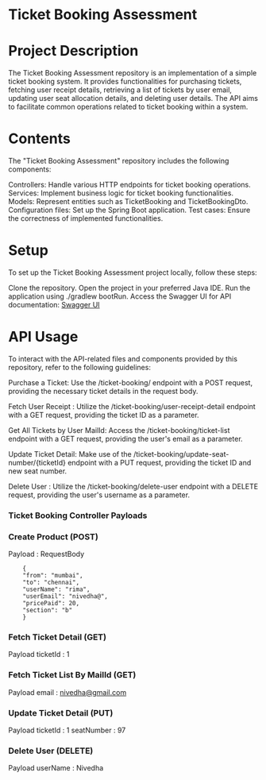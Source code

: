 # Ticket Booking Assessment
# Project Description
The Ticket Booking Assessment repository is an implementation of a simple ticket booking system. 
It provides functionalities for purchasing tickets, fetching user receipt details, retrieving a list of tickets by user email, updating user seat allocation details, and deleting user details. The API aims to facilitate common operations related to ticket booking within a system.

# Contents
The "Ticket Booking Assessment" repository includes the following components:

Controllers: Handle various HTTP endpoints for ticket booking operations.
Services: Implement business logic for ticket booking functionalities.
Models: Represent entities such as TicketBooking and TicketBookingDto.
Configuration files: Set up the Spring Boot application.
Test cases: Ensure the correctness of implemented functionalities.

# Setup
To set up the Ticket Booking Assessment project locally, follow these steps:

Clone the repository.
Open the project in your preferred Java IDE.
Run the application using ./gradlew bootRun.
Access the Swagger UI for API documentation: [Swagger UI](http://localhost:8080/ticket-booking/assessment/swagger-ui/index.html#/)

# API Usage
To interact with the API-related files and components provided by this repository, refer to the following guidelines:

Purchase a Ticket: Use the /ticket-booking/ endpoint with a POST request, providing the necessary ticket details in the request body.

Fetch User Receipt : Utilize the /ticket-booking/user-receipt-detail endpoint with a GET request, providing the ticket ID as a parameter.

Get All Tickets by User MailId: Access the /ticket-booking/ticket-list endpoint with a GET request, providing the user's email as a parameter.

Update Ticket Detail: Make use of the /ticket-booking/update-seat-number/{ticketId} endpoint with a PUT request, providing the ticket ID and new seat number.

Delete User : Utilize the /ticket-booking/delete-user endpoint with a DELETE request, providing the user's username as a parameter.

### Ticket Booking Controller Payloads

### Create Product (POST) 

Payload : RequestBody

        {
        "from": "mumbai",
        "to": "chennai",
        "userName": "rima",
        "userEmail": "nivedha@",
        "pricePaid": 20,
        "section": "b"
        }

### Fetch Ticket Detail (GET)

Payload 
ticketId  : 1

### Fetch Ticket List By MailId (GET)

Payload 
email : nivedha@gmail.com

### Update Ticket Detail (PUT)

Payload 
ticketId  : 1
seatNumber : 97

### Delete User (DELETE)

Payload 
userName : Nivedha
